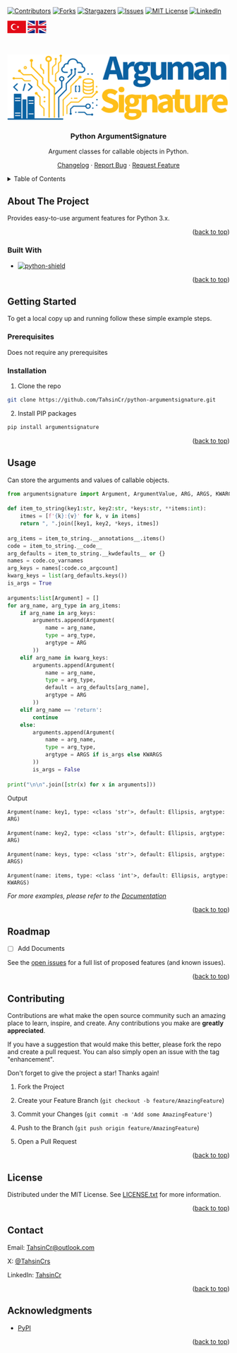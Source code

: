 <a name="readme-top"></a>

[![Contributors][contributors-shield]][contributors-url]
[![Forks][forks-shield]][forks-url]
[![Stargazers][stars-shield]][stars-url]
[![Issues][issues-shield]][issues-url]
[![MIT License][license-shield]][license-url]
[![LinkedIn][linkedin-shield]][linkedin-url]

[<img src="images/languages/turkish-flag.png" height="28" alt="Logo" >][lang-tr-url]
[<img src="images/languages/british-flag.png" height="28" alt="Logo" >][lang-en-url]

<br />






<!-- About -->
<div align="center">

[<img src="images/logo.png" alt="Logo">][project-url]

<h3 align="center">Python ArgumentSignature</h3>

<p align="center">

Argument classes for callable objects in Python.

[Changelog][changelog-url] · [Report Bug][issues-url] · [Request Feature][issues-url]
 
</p>

</div>






<!-- TABLE OF CONTENTS -->

<details>

<summary>Table of Contents</summary>

<ol>

<li>

<a href="#about-the-project">About The Project</a>

<ul>

<li><a href="#built-with">Built With</a></li>

</ul>

</li>

<li>

<a href="#getting-started">Getting Started</a>

<ul>

<li><a href="#prerequisites">Prerequisites</a></li>

<li><a href="#installation">Installation</a></li>

</ul>

</li>

<li><a href="#usage">Usage</a></li>

<li><a href="#roadmap">Roadmap</a></li>

<li><a href="#contributing">Contributing</a></li>

<li><a href="#license">License</a></li>

<li><a href="#contact">Contact</a></li>

<li><a href="#acknowledgments">Acknowledgments</a></li>

</ol>

</details>






<!-- ABOUT THE PROJECT -->

##  About The Project

Provides easy-to-use argument features for Python 3.x.

<p align="right">(<a href="#readme-top">back to top</a>)</p>

###  Built With

* [![python-shield][python-shield]][pypi-project-url]

<p align="right">(<a href="#readme-top">back to top</a>)</p>






<!-- GETTING STARTED -->

##  Getting Started

To get a local copy up and running follow these simple example steps.

###  Prerequisites

Does not require any prerequisites

###  Installation

1. Clone the repo
```sh
git clone https://github.com/TahsinCr/python-argumentsignature.git
```

2. Install PIP packages
```sh
pip install argumentsignature
```

<p align="right">(<a href="#readme-top">back to top</a>)</p>






<!-- USAGE EXAMPLES -->

##  Usage

Can store the arguments and values of callable objects.
```python
from argumentsignature import Argument, ArgumentValue, ARG, ARGS, KWARGS

def item_to_string(key1:str, key2:str, *keys:str, **items:int):
    itmes = [f'{k}:{v}' for k, v in items]
    return ", ".join([key1, key2, *keys, itmes])

arg_items = item_to_string.__annotations__.items()
code = item_to_string.__code__
arg_defaults = item_to_string.__kwdefaults__ or {}
names = code.co_varnames
arg_keys = names[:code.co_argcount]
kwarg_keys = list(arg_defaults.keys())
is_args = True

arguments:list[Argument] = []
for arg_name, arg_type in arg_items:
    if arg_name in arg_keys:
        arguments.append(Argument(
            name = arg_name,
            type = arg_type,
            argtype = ARG
        ))
    elif arg_name in kwarg_keys:
        arguments.append(Argument(
            name = arg_name, 
            type = arg_type, 
            default = arg_defaults[arg_name],
            argtype = ARG
        ))
    elif arg_name == 'return':
        continue
    else:
        arguments.append(Argument(
            name = arg_name,
            type = arg_type,
            argtype = ARGS if is_args else KWARGS
        ))
        is_args = False

print("\n\n".join([str(x) for x in arguments]))

```
Output
```
Argument(name: key1, type: <class 'str'>, default: Ellipsis, argtype: ARG)

Argument(name: key2, type: <class 'str'>, default: Ellipsis, argtype: ARG)

Argument(name: keys, type: <class 'str'>, default: Ellipsis, argtype: ARGS)

Argument(name: items, type: <class 'int'>, default: Ellipsis, argtype: KWARGS)
```

_For more examples, please refer to the [Documentation][wiki-url]_

<p align="right">(<a href="#readme-top">back to top</a>)</p>






<!-- ROADMAP -->

##  Roadmap

- [ ] Add Documents

See the [open issues][issues-url] for a full list of proposed features (and known issues).

<p align="right">(<a href="#readme-top">back to top</a>)</p>






<!-- CONTRIBUTING -->

##  Contributing

Contributions are what make the open source community such an amazing place to learn, inspire, and create. Any contributions you make are **greatly appreciated**.

If you have a suggestion that would make this better, please fork the repo and create a pull request. You can also simply open an issue with the tag "enhancement".

Don't forget to give the project a star! Thanks again!

1. Fork the Project

2. Create your Feature Branch (`git checkout -b feature/AmazingFeature`)

3. Commit your Changes (`git commit -m 'Add some AmazingFeature'`)

4. Push to the Branch (`git push origin feature/AmazingFeature`)

5. Open a Pull Request

<p align="right">(<a href="#readme-top">back to top</a>)</p>






<!-- LICENSE -->

##  License

Distributed under the MIT License. See [LICENSE.txt][license-url] for more information.

<p align="right">(<a href="#readme-top">back to top</a>)</p>






<!-- CONTACT -->

##  Contact

Email: TahsinCr@outlook.com

X: [@TahsinCrs][x-url]

LinkedIn: [TahsinCr][linkedin-url]

<p align="right">(<a href="#readme-top">back to top</a>)</p>






<!-- ACKNOWLEDGMENTS -->

##  Acknowledgments

* [PyPI][pypi-project-url]

<p align="right">(<a href="#readme-top">back to top</a>)</p>






<!-- IMAGES URL -->

[python-shield]: https://img.shields.io/pypi/pyversions/argumentsignature?style=flat-square

[contributors-shield]: https://img.shields.io/github/contributors/TahsinCr/python-argumentsignature.svg?style=for-the-badge

[forks-shield]: https://img.shields.io/github/forks/TahsinCr/python-argumentsignature.svg?style=for-the-badge

[stars-shield]: https://img.shields.io/github/stars/TahsinCr/python-argumentsignature.svg?style=for-the-badge

[issues-shield]: https://img.shields.io/github/issues/TahsinCr/python-argumentsignature.svg?style=for-the-badge

[license-shield]: https://img.shields.io/github/license/TahsinCr/python-argumentsignature.svg?style=for-the-badge

[linkedin-shield]: https://img.shields.io/badge/-LinkedIn-black.svg?style=for-the-badge&logo=linkedin&colorB=555



<!-- Github Project URL -->

[project-url]: https://github.com/TahsinCr/python-argumentsignature

[pypi-project-url]: https://pypi.org/project/argumentsignature

[contributors-url]: https://github.com/TahsinCr/python-argumentsignature/graphs/contributors

[stars-url]: https://github.com/TahsinCr/python-argumentsignature/stargazers

[forks-url]: https://github.com/TahsinCr/python-argumentsignature/network/members

[issues-url]: https://github.com/TahsinCr/python-argumentsignature/issues

[wiki-url]: https://github.com/TahsinCr/python-argumentsignature/wiki

[license-url]: https://github.com/TahsinCr/python-argumentsignature/blob/master/LICENSE

[changelog-url]:https://github.com/TahsinCr/python-argumentsignature/blob/master/CHANGELOG.md



<!-- Contacts URL -->

[linkedin-url]: https://linkedin.com/in/TahsinCr

[x-url]: https://twitter.com/TahsinCrs



<!-- File URL -->

[lang-tr-url]: https://github.com/TahsinCr/python-argumentsignature/blob/master/README_tr.md

[lang-en-url]: https://github.com/TahsinCr/python-argumentsignature/blob/master/README.md
